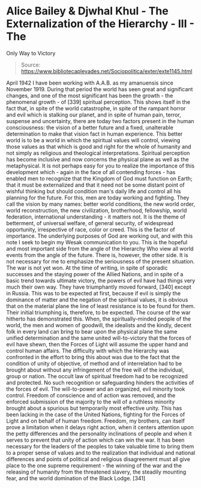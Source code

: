 # Alice Bailey & Djwhal Khul - The Externalization of the Hierarchy - III - The
Only Way to Victory

> Source: https://www.bibliotecapleyades.net/Sociopolitica/exter/exte1145.html

April 1942
I have been working with A.A.B. as my amanuensis since November 1919. During that period the world has seen great and significant changes, and one of the most significant has been the growth - the phenomenal growth - of [339] spiritual perception. This shows itself in the fact that, in spite of the world catastrophe, in spite of the rampant horror and evil which is stalking our planet, and in spite of human pain, terror, suspense and uncertainty, there are today two factors present in the human consciousness: the vision of a better future and a fixed, unalterable determination to make that vision fact in human experience. This better world is to be a world in which the spiritual values will control, viewing those values as that which is good and right for the whole of humanity and not simply as religious and theological interpretations. Spiritual perception has become inclusive and now concerns the physical plane as well as the metaphysical.
It is not perhaps easy for you to realize the importance of this development which - again in the face of all contending forces - has enabled men to recognize that the Kingdom of God must function on Earth; that it must be externalized and that it need not be some distant point of wishful thinking but should condition man's daily life and control all his planning for the future. For this, men are today working and fighting. They call the vision by many names: better world conditions, the new world order, world reconstruction, the new civilization, brotherhood, fellowship, world federation, international understanding - it matters not. It is the theme of betterment, of universal welfare, of general security, of widespread opportunity, irrespective of race, color or creed. This is the factor of importance. The underlying purposes of God are working out, and with this note I seek to begin my Wesak communication to you.
This is the hopeful and most important side from the angle of the Hierarchy Who view all world events from the angle of the future. There is, however, the other side. It is not necessary for me to emphasize the seriousness of the present situation. The war is not yet won. At the time of writing, in spite of sporadic successes and the staying power of the Allied Nations, and in spite of a basic trend towards ultimate victory, the powers of evil have had things very much their own way. They have triumphantly moved forward, [340] except in Russia. This was to be expected at first, because if evil is simply the dominance of matter and the negation of the spiritual values, it is obvious that on the material plane the line of least resistance is to be found for them. Their initial triumphing is, therefore, to be expected. The course of the war hitherto has demonstrated this. When, the spiritually-minded people of the world, the men and women of goodwill, the idealists and the kindly, decent folk in every land can bring to bear upon the physical plane the same unified determination and the same united will-to-victory that the forces of evil have shewn, then the Forces of Light will assume the upper hand and control human affairs.
The difficulty with which the Hierarchy was confronted in the effort to bring this about was due to the fact that the condition of unity of objective, of method and of interrelation had to be brought about without any infringement of the free will of the individual, group or nation. The occult law of spiritual freedom had to be recognized and protected. No such recognition or safeguarding hinders the activities of the forces of evil. The will-to-power and an organized, evil minority took control. Freedom of conscience and of action was removed, and the enforced submission of the majority to the will of a ruthless minority brought about a spurious but temporarily most effective unity. This has been lacking in the case of the United Nations, fighting for the Forces of Light and on behalf of human freedom.
Freedom, my brothers, can itself prove a limitation when it delays right action, when it centers attention upon the petty differences and the personality inclinations of people and when it serves to prevent that unity of action which can win the war. It has been necessary for the leaders of the peoples to take valuable time to bring them to a proper sense of values and to the realization that individual and national differences and points of political and religious disagreement must all give place to the one supreme requirement - the winning of the war and the releasing of humanity from the threatened slavery, the steadily mounting fear, and the world domination of the Black Lodge. [341]
